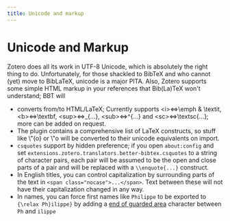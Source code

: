 ```yaml
---
title: Unicode and markup
---
```

# Unicode and Markup

Zotero does all its work in UTF-8 Unicode, which is absolutely the right thing to do. Unfortunately, for those shackled
to BibTeX and who cannot (yet) move to BibLaTeX, unicode is a major PITA. Also, Zotero supports some simple HTML markup
in your references that Bib(La)TeX won't understand; BBT will

* converts from/to HTML/LaTeX; Currently supports &lt;i&gt;&#8660;\emph &amp; \textit, &lt;b&gt;&#8660;\textbf,
  &lt;sup&gt;&#8660;\_{...},
  &lt;sub&gt;&#8660;^{...} and &lt;sc&gt;&#8660;\\textsc{...}; more can
  be added on request.
* The plugin contains a comprehensive list of LaTeX constructs, so stuff like \\"{o} or \\"o will be converted to their unicode equivalents on import.
* `csquotes` support by hidden preference; if you open `about:config` and set
  `extensions.zotero.translators.better-bibtex.csquotes` to a string of character pairs, each pair will be assumed to be
  the open and close parts of a pair and will be replaced with a `\\enquote{...}` construct.
* In English titles, you can control capitalization by surrounding parts of the text in `<span
  class="nocase">...</span>`. Text between these will not have their capitalization changed in any way.
* In names, you can force first names like `Philippe` to be exported to `{\relax Ph}ilippe}` by adding a [end of guarded
  area](http://www.fileformat.info/info/unicode/char/0097/index.htm) character between `Ph` and `ilippe`

